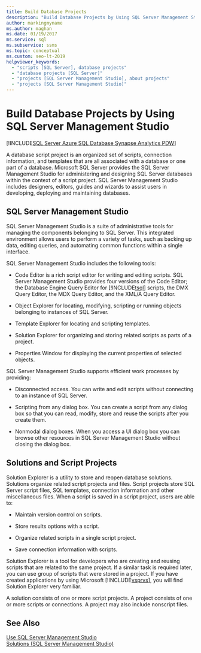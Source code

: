 ```yaml
---
title: Build Database Projects
description: "Build Database Projects by Using SQL Server Management Studio"
author: markingmyname
ms.author: maghan
ms.date: 01/19/2017
ms.service: sql
ms.subservice: ssms
ms.topic: conceptual
ms.custom: seo-lt-2019
helpviewer_keywords:
  - "scripts [SQL Server], database projects"
  - "database projects [SQL Server]"
  - "projects [SQL Server Management Studio], about projects"
  - "projects [SQL Server Management Studio]"
---
```


# Build Database Projects by Using SQL Server Management Studio

[!INCLUDE[SQL Server Azure SQL Database Synapse Analytics PDW](../includes/applies-to-version/sql-asdb-asdbmi-asa-pdw.md)]

A database script project is an organized set of scripts, connection information, and templates that are all associated with a database or one part of a database. Microsoft SQL Server provides the SQL Server Management Studio for administering and designing SQL Server databases within the context of a script project. SQL Server Management Studio includes designers, editors, guides and wizards to assist users in developing, deploying and maintaining databases.  
  
## SQL Server Management Studio  
SQL Server Management Studio is a suite of administrative tools for managing the components belonging to SQL Server. This integrated environment allows users to perform a variety of tasks, such as backing up data, editing queries, and automating common functions within a single interface.  
  
SQL Server Management Studio includes the following tools:  
  
-   Code Editor is a rich script editor for writing and editing scripts. SQL Server Management Studio provides four versions of the Code Editor; the Database Engine Query Editor for [!INCLUDE[tsql](../includes/tsql-md.md)] scripts, the DMX Query Editor, the MDX Query Editor, and the XML/A Query Editor.  
  
-   Object Explorer for locating, modifying, scripting or running objects belonging to instances of SQL Server.  
  
-   Template Explorer for locating and scripting templates.  
  
-   Solution Explorer for organizing and storing related scripts as parts of a project.  
  
-   Properties Window for displaying the current properties of selected objects.  
  
SQL Server Management Studio supports efficient work processes by providing:  
  
-   Disconnected access. You can write and edit scripts without connecting to an instance of SQL Server.  
  
-   Scripting from any dialog box. You can create a script from any dialog box so that you can read, modify, store and reuse the scripts after you create them.  
  
-   Nonmodal dialog boxes. When you access a UI dialog box you can browse other resources in SQL Server Management Studio without closing the dialog box.  
  
## Solutions and Script Projects  
Solution Explorer is a utility to store and reopen database solutions. Solutions organize related script projects and files. Script projects store SQL Server script files, SQL templates, connection information and other miscellaneous files. When a script is saved in a script project, users are able to:  
  
-   Maintain version control on scripts.  
  
-   Store results options with a script.  
  
-   Organize related scripts in a single script project.  
  
-   Save connection information with scripts.  
  
Solution Explorer is a tool for developers who are creating and reusing scripts that are related to the same project. If a similar task is required later, you can use group of scripts that were stored in a project. If you have created applications by using Microsoft [!INCLUDE[vsprvs](../includes/vsprvs-md.md)], you will find Solution Explorer very familiar.  
  
A solution consists of one or more script projects. A project consists of one or more scripts or connections. A project may also include nonscript files.  
  
## See Also  
[Use SQL Server Management Studio](./sql-server-management-studio-ssms.md)  
[Solutions &#40;SQL Server Management Studio&#41;](../ssms/solution/solutions-sql-server-management-studio.md)  
